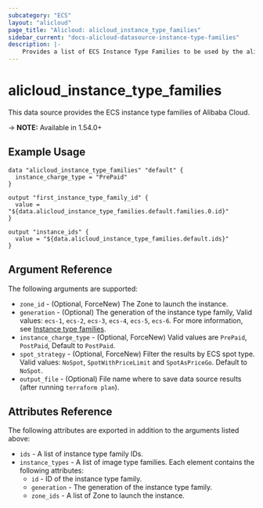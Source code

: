 ```yaml
---
subcategory: "ECS"
layout: "alicloud"
page_title: "Alicloud: alicloud_instance_type_families"
sidebar_current: "docs-alicloud-datasource-instance-type-families"
description: |-
    Provides a list of ECS Instance Type Families to be used by the alicloud_instance resource.
---
```


# alicloud\_instance\_type\_families

This data source provides the ECS instance type families of Alibaba Cloud.

-> **NOTE:** Available in 1.54.0+

## Example Usage

```
data "alicloud_instance_type_families" "default" {
  instance_charge_type = "PrePaid"
}

output "first_instance_type_family_id" {
  value = "${data.alicloud_instance_type_families.default.families.0.id}"
}

output "instance_ids" {
  value = "${data.alicloud_instance_type_families.default.ids}"
}
```

## Argument Reference

The following arguments are supported:

* `zone_id` - (Optional, ForceNew) The Zone to launch the instance.
* `generation` - (Optional) The generation of the instance type family, Valid values: `ecs-1`, `ecs-2`, `ecs-3`, `ecs-4`, `ecs-5`, `ecs-6`. For more information, see [Instance type families](https://www.alibabacloud.com/help/doc-detail/25378.htm). 
* `instance_charge_type` - (Optional, ForceNew) Valid values are `PrePaid`, `PostPaid`, Default to `PostPaid`.
* `spot_strategy` - (Optional, ForceNew) Filter the results by ECS spot type. Valid values: `NoSpot`, `SpotWithPriceLimit` and `SpotAsPriceGo`. Default to `NoSpot`.
* `output_file` - (Optional) File name where to save data source results (after running `terraform plan`).

## Attributes Reference

The following attributes are exported in addition to the arguments listed above:

* `ids` - A list of instance type family IDs.
* `instance_types` - A list of image type families. Each element contains the following attributes:
  * `id` - ID of the instance type family.
  * `generation` - The generation of the instance type family.
  * `zone_ids` - A list of Zone to launch the instance.
 
